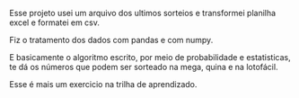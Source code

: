 Esse projeto usei um arquivo dos ultimos sorteios e transformei planilha excel e formatei em csv.

Fiz o tratamento dos dados com pandas e com numpy.

E basicamente o algoritmo escrito, por meio de probabilidade e estatisticas, 
te dá os números que podem ser sorteado na mega, quina e na lotofácil.

Esse é mais um exercicio na trilha de aprendizado.
